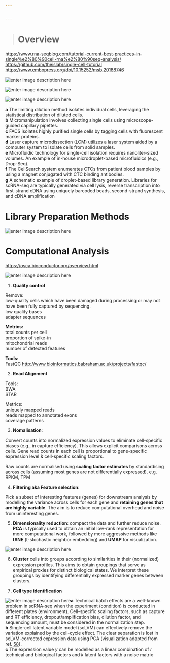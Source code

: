 ```yaml
---


---
```


<blockquote>
<h1 id="overview">Overview</h1>
</blockquote>
<p><a href="https://www.rna-seqblog.com/tutorial-current-best-practices-in-single%e2%80%90cell-rna%e2%80%90seq-analysis/">https://www.rna-seqblog.com/tutorial-current-best-practices-in-single%e2%80%90cell-rna%e2%80%90seq-analysis/</a><br>
<a href="https://github.com/theislab/single-cell-tutorial">https://github.com/theislab/single-cell-tutorial</a><br>
<a href="https://www.embopress.org/doi/10.15252/msb.20188746">https://www.embopress.org/doi/10.15252/msb.20188746</a></p>
<p><img src="https://www.rna-seqblog.com/wp-content/uploads/2019/06/tutorial.jpg" alt="enter image description here"></p>
<p><img src="https://osca.bioconductor.org/images/Workflow.png" alt="enter image description here"></p>
<p><img src="https://media.springernature.com/full/springer-static/image/art:10.1038/s12276-018-0071-8/MediaObjects/12276_2018_71_Fig1_HTML.jpg?as=webp" alt="enter image description here"></p>
<p><strong>a</strong> The limiting dilution method isolates individual cells, leveraging the statistical distribution of diluted cells.<br>
<strong>b</strong> Micromanipulation involves collecting single cells using microscope-guided capillary pipettes.<br>
<strong>c</strong> FACS isolates highly purified single cells by tagging cells with fluorescent marker proteins.<br>
<strong>d</strong> Laser capture microdissection (LCM) utilizes a laser system aided by a computer system to isolate cells from solid samples.<br>
<strong>e</strong> Microfluidic technology for single-cell isolation requires nanoliter-sized volumes. An example of in-house microdroplet-based microfluidics (e.g., Drop-Seq).<br>
<strong>f</strong> The CellSearch system enumerates CTCs from patient blood samples by using a magnet conjugated with CTC binding antibodies.<br>
<strong>g</strong> A schematic example of droplet-based library generation. Libraries for scRNA-seq are typically generated via cell lysis, reverse transcription into first-strand cDNA using uniquely barcoded beads, second-strand synthesis, and cDNA amplification</p>
<h1 id="library-preparation-methods">Library Preparation Methods</h1>
<p><img src="https://lh3.googleusercontent.com/3qamWTEaXpJquBxrnrJ5lCPiMpRzLg2_IP_bcLOYSYFwA2TS-YYETlQb1H0WvxdvtKmDd7tYQIA7-g" alt="enter image description here"></p>
<h1 id="computational-analysis">Computational Analysis</h1>
<p><a href="https://osca.bioconductor.org/overview.html">https://osca.bioconductor.org/overview.html</a></p>
<p><img src="https://media.springernature.com/full/springer-static/image/art:10.1038/s12276-018-0071-8/MediaObjects/12276_2018_71_Fig2_HTML.jpg?as=webp" alt="enter image description here"></p>
<ol>
<li><strong>Quality control</strong></li>
</ol>
<p>Remove:<br>
low-quality cells which have been damaged during processing or may not have been fully captured by sequencing.<br>
low quality bases<br>
adapter sequences</p>
<p><strong>Metrics:</strong><br>
total counts per cell<br>
proportion of spike-in<br>
mitochondrial reads<br>
number of detected features</p>
<p><strong>Tools:</strong><br>
FastQC <a href="http://www.bioinformatics.babraham.ac.uk/projects/fastqc/">http://www.bioinformatics.babraham.ac.uk/projects/fastqc/</a></p>
<ol start="2">
<li><strong>Read Alignment</strong></li>
</ol>
<p>Tools:<br>
BWA<br>
STAR</p>
<p>Metrics:<br>
uniquely mapped reads<br>
reads mapped to annotated exons<br>
coverage patterns</p>
<ol start="3">
<li><strong>Nomalisation</strong>:</li>
</ol>
<p>Convert counts into normalized expression values to eliminate cell-specific biases (e.g., in capture efficiency). This allows explicit comparisons across cells. Gene read counts in each cell is proportional to gene-specific expression level &amp; cell-specific scaling factors.</p>
<p>Raw counts are normalised using <strong>scaling factor estimates</strong> by standardising across cells (assuming most genes are not differentially expressed). e.g. RPKM, TPM</p>
<ol start="4">
<li><strong>Filtering aka Feature selection</strong>:</li>
</ol>
<p>Pick a subset of interesting features (genes) for downstream analysis by modelling the variance across cells for each gene and <strong>retaining genes that are highly variable</strong>. The aim is to reduce computational overhead and noise from uninteresting genes.</p>
<ol start="5">
<li><strong>Dimensionality reduction</strong>:  compact the data and further reduce noise. <strong>PCA</strong> is typically used to obtain an initial low-rank representation for more computational work, followed by more aggressive methods like <strong>tSNE</strong> (t-stochastic neighbor embedding) and <strong>UMAP</strong> for visualization.</li>
</ol>
<p><img src="https://media.springernature.com/full/springer-static/image/art:10.1038/s12276-018-0071-8/MediaObjects/12276_2018_71_Fig5_HTML.jpg?as=webp" alt="enter image description here"></p>
<ol start="6">
<li>
<p><strong>Cluster</strong> cells into groups according to similarities in their (normalized) expression profiles. This aims to obtain groupings that serve as empirical proxies for distinct biological states. We interpret these groupings by identifying differentially expressed marker genes between clusters.</p>
</li>
<li>
<p><strong>Cell type identification</strong></p>
</li>
</ol>
<p><img src="https://media.springernature.com/full/springer-static/image/art:10.1038/s12276-018-0071-8/MediaObjects/12276_2018_71_Fig4_HTML.jpg?as=webp" alt="enter image description here"><strong>a</strong> Technical batch effects are a well-known problem in scRNA-seq when the experiment (condition) is conducted in different plates (environment). Cell-specific scaling factors, such as capture and RT efficiency, dropout/amplification bias, dilution factor, and sequencing amount, must be considered in the normalization step.<br>
<strong>b</strong> Single-cell latent variable model (scLVM) can effectively remove the variation explained by the cell-cycle effect. The clear separation is lost in scLVM-corrected expression data using PCA (visualization adapted from ref. <a href="https://www.nature.com/articles/s12276-018-0071-8#ref-CR58" title="Buettner, F. et al. Computational analysis of cell-to-cell heterogeneity in single-cell RNA-sequencing data reveals hidden subpopulations of cells. Nat. Biotechnol. 33, 155–160 (2015).">58</a>).<br>
<strong>c</strong> The expression value <em>y</em> can be modelled as a linear combination of <em>r</em> technical and biological factors and <em>k</em> latent factors with a noise matrix</p>

